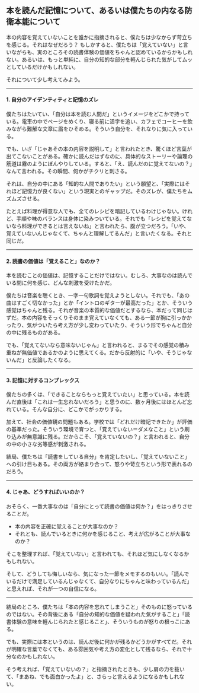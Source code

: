 ## 本を読んだ記憶について、あるいは僕たちの内なる防衛本能について

本の内容を覚えていないことを誰かに指摘されると、僕たちは少なからず苛立ちを感じる。それはなぜだろう？ もしかすると、僕たちは「覚えていない」と言いながらも、実のところその読書体験の価値をちゃんと認めているからかもしれない。あるいは、もっと単純に、自分の知的な部分を軽んじられた気がしてムッとしているだけかもしれない。

それについて少し考えてみよう。

---

#### 1. 自分のアイデンティティと記憶のズレ

僕たちはたいてい、「自分は本を読む人間だ」というイメージをどこかで持っている。電車の中でページをめくり、寝る前に活字を追い、カフェでコーヒーを飲みながら難解な文章に眉をひそめる。そういう自分を、それなりに気に入っている。

でも、いざ「じゃあその本の内容を説明して」と言われたとき、驚くほど言葉が出てこないことがある。確かに読んだはずなのに、具体的なストーリーや論理の筋道は霧のようにぼんやりしている。すると、「え、読んだのに覚えてないの？」なんて言われる。その瞬間、何かがチクリと刺さる。

それは、自分の中にある「知的な人間でありたい」という願望と、「実際にはそれほど記憶力が良くない」という現実とのギャップだ。そのズレが、僕たちをムズムズさせる。

たとえば料理が得意な人でも、全てのレシピを暗記しているわけじゃない。けれど、手順や味のバランスは身体に染みついている。それでも「レシピを覚えてないなら料理ができるとは言えないね」と言われたら、腹が立つだろう。「いや、覚えていないんじゃなくて、ちゃんと理解してるんだ」と言いたくなる。それと同じだ。

---

#### 2. 読書の価値は「覚えること」なのか？

本を読むことの価値は、記憶することだけではない。むしろ、大事なのは読んでいる間に何を感じ、どんな刺激を受けたかだ。

僕たちは音楽を聴くとき、一字一句歌詞を覚えようとしない。それでも、「あの曲はすごく切なかった」とか「イントロのギターが最高だった」とか、そういう感覚はちゃんと残る。それが音楽の本質的な価値だとするなら、本だって同じはずだ。本の内容をそっくりそのまま覚えていなくても、ある一節が胸に引っかかったり、気がついたら考え方が少し変わっていたり、そういう形でちゃんと自分の中に残るものがある。

でも、「覚えてないなら意味ないじゃん」と言われると、まるでその感覚の積み重ねが無価値であるかのように思えてくる。だから反射的に「いや、そうじゃないんだ」と反論したくなる。

---

#### 3. 記憶に対するコンプレックス

僕たちの多くは、「できることならもっと覚えていたい」と思っている。本を読んだ直後は「これは一生忘れないだろう」と思うのに、数ヶ月後にはほとんど忘れている。そんな自分に、どこかでがっかりする。

加えて、社会の価値観の問題もある。学校では「どれだけ暗記できたか」が評価の基準だった。そういう環境で育つと、「覚えていない＝ダメなこと」という刷り込みが無意識に残る。だからこそ、「覚えていないの？」と言われると、自分の中の小さな劣等感が刺激される。

結局、僕たちは「読書をしている自分」を肯定したいし、「覚えていないこと」への引け目もある。その両方が絡まり合って、怒りや苛立ちという形で表れるのだろう。

---

#### 4. じゃあ、どうすればいいのか？

おそらく、一番大事なのは「自分にとって読書の価値は何か？」をはっきりさせることだ。

- 本の内容を正確に覚えることが大事なのか？
- それとも、読んでいるときに何かを感じること、考えが広がることが大事なのか？

そこを整理すれば、「覚えていない」と言われても、それほど気にしなくなるかもしれない。

そして、どうしても悔しいなら、気になった一節をメモするのもいい。「読んでいるだけで満足しているんじゃなくて、自分なりにちゃんと味わっているんだ」と思えれば、それが一つの自信になる。

---

結局のところ、僕たちは「本の内容を忘れてしまうこと」そのものに怒っているのではない。その背後にある「自分の知的な価値を疑われた気がすること」「読書体験の意味を軽んじられたと感じること」、そういうものが怒りの根っこにある。

でも、実際には本というのは、読んだ後に何かが残るかどうかがすべてだ。それが明確な言葉でなくても、ある雰囲気や考え方の変化として残るなら、それで十分なのかもしれない。

そう考えれば、「覚えていないの？」と指摘されたときも、少し肩の力を抜いて、「まあね、でも面白かったよ」と、さらっと言えるようになるかもしれない。